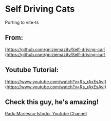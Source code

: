 # Self Driving Cats

Porting to vite-ts

## From:

[https://github.com/gniziemazity/Self-driving-car](https://github.com/gniziemazity/Self-driving-car)

## Youtube Tutorial:

[https://www.youtube.com/watch?v=Rs_rAxEsAvI](https://www.youtube.com/watch?v=Rs_rAxEsAvI)

## Check this guy, he's amazing!

[Radu Mariescu-Istodor Youtube Channel](https://www.youtube.com/channel/UC3XGlNq8O5hZlZBJlSFB4jg)
